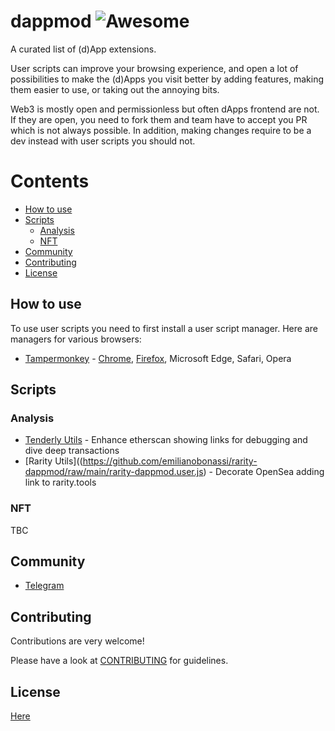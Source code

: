 # dappmod ![Awesome](https://cdn.rawgit.com/sindresorhus/awesome/d7305f38d29fed78fa85652e3a63e154dd8e8829/media/badge.svg)

A curated list of (d)App extensions.

User scripts can improve your browsing experience, and open a lot of possibilities to make the (d)Apps you visit better by adding features, making them easier to use, or taking out the annoying bits.

Web3 is mostly open and permissionless but often dApps frontend are not. If they are open, you need to fork them and team have to accept you PR which is not always possible. In addition, making changes require to be a dev instead with user scripts you should not.

# Contents

- [How to use](#How_to_use)
- [Scripts](#scripts)
  - [Analysis](#analysis)
  - [NFT](#nft)
- [Community](#community)
- [Contributing](#contributing)
- [License](#license)

## How to use

To use user scripts you need to first install a user script manager. Here are managers for various browsers:

- [Tampermonkey](https://tampermonkey.net/) - [Chrome](https://chrome.google.com/webstore/detail/tampermonkey/dhdgffkkebhmkfjojejmpbldmpobfkfo), [Firefox](https://addons.mozilla.org/it/firefox/addon/tampermonkey/), Microsoft Edge, Safari, Opera

## Scripts

### Analysis
* [Tenderly Utils](https://github.com/emilianobonassi/tenderly-dappmod/raw/main/tenderly-dappmod.user.js) - Enhance etherscan showing links for debugging and dive deep transactions
* [Rarity Utils]((https://github.com/emilianobonassi/rarity-dappmod/raw/main/rarity-dappmod.user.js) - Decorate OpenSea adding link to rarity.tools
 
### NFT

TBC

## Community

- [Telegram](https://t.me/dappmod_community)

## Contributing

Contributions are very welcome!

Please have a look at [CONTRIBUTING](./CONTRIBUTING.md) for guidelines.

## License

[Here](./LICENSE)
